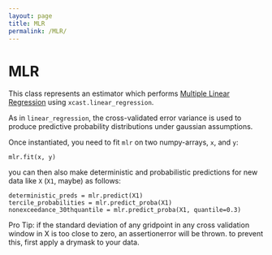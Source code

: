 ```yaml
---
layout: page
title: MLR
permalink: /MLR/
---
```


# MLR

This class represents an estimator which performs [Multiple Linear Regression](https://en.wikipedia.org/wiki/Linear_regression) using `xcast.linear_regression`. 

As in `linear_regression`, the cross-validated error variance is used to produce predictive probability distributions under gaussian assumptions.

Once instantiated, you need to fit `mlr` on two numpy-arrays, `x`, and `y`: 

``` 
mlr.fit(x, y) 
``` 

you can then also make deterministic and probabilistic predictions for new data like `X` (`X1`, maybe) as follows: 

```
deterministic_preds = mlr.predict(X1)
tercile_probabilities = mlr.predict_proba(X1) 
nonexceedance_30thquantile = mlr.predict_proba(X1, quantile=0.3) 
```

Pro Tip: if the standard deviation of any gridpoint in any cross validation window in X is too close to zero, an assertionerror will be thrown. to prevent this, first apply a drymask to your data. 







